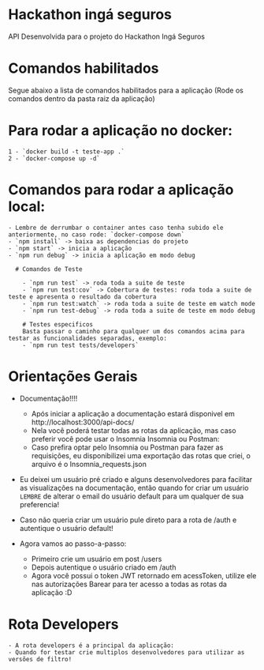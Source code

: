# Hackathon ingá seguros
API Desenvolvida para o projeto do Hackathon Ingá Seguros

# Comandos habilitados
  Segue abaixo a lista de comandos habilitados para a aplicação (Rode os comandos dentro da pasta raiz da aplicação)

  # Para rodar a aplicação no docker:
    1 - `docker build -t teste-app .`
    2 - `docker-compose up -d`

  # Comandos para rodar a aplicação local: 
    - Lembre de derrumbar o container antes caso tenha subido ele anteriormente, no caso rode: `docker-compose down`
    - `npm install` -> baixa as dependencias do projeto
    - `npm start` -> inicia a aplicação
    - `npm run debug` -> inicia a aplicação em modo debug

      # Comandos de Teste

        - `npm run test` -> roda toda a suite de teste
        - `npm run test:cov` -> Cobertura de testes: roda toda a suite de teste e apresenta o resultado da cobertura
        - `npm run test:watch` -> roda toda a suite de teste em watch mode
        - `npm run test-debug` -> roda toda a suite de teste em modo debug

        # Testes especificos
        Basta passar o caminho para qualquer um dos comandos acima para testar as funcionalidades separadas, exemplo:
        - `npm run test tests/developers`
        
# Orientações Gerais
  - Documentação!!!!
    - Após iniciar a aplicação a documentação estará disponivel em http://localhost:3000/api-docs/
    - Nela você poderá testar todas as rotas da aplicação, mas caso preferir você pode usar o Insomnia
  Insomnia ou Postman: 
    - Caso prefira optar pelo Insomnia ou Postman para fazer as requisições, eu disponibilizei uma exportação das rotas que criei, o arquivo é o Insomnia_requests.json
    
  - Eu deixei um usuário pré criado e alguns desenvolvedores para facilitar as visualizações na documentação, então quando for criar um usuário `LEMBRE` de alterar o email do usuário default para um qualquer de sua preferencia!
  - Caso não queria criar um usuário pule direto para a rota de /auth e autentique o usuário default!
  - Agora vamos ao passo-a-passo:
    - Primeiro crie um usuário em post /users
    - Depois autentique o usuário criado em /auth
    - Agora você possui o token JWT retornado em acessToken, utilize ele nas autorizações Barear para ter acesso a todas as rotas da aplicação :D
  
  # Rota Developers
    - A rota developers é a principal da aplicação:
    - Quando for testar crie multiplos desenvolvedores para utilizar as versões de filtro!
    
